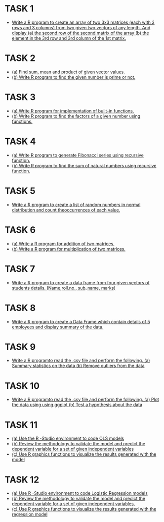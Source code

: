 # TASK 1
- [Write a R program to create an array of two 3x3 matrices (each with 3 rows and 3 columns)
from two given two vectors of any length. And display
(a) the second row of the second matrix of the array
(b) the element in the 3rd row and 3rd column of the 1st matrix.]()
# TASK 2
- [(a) Find sum, mean and product of given vector values.]()
- [(b) Write R program to find the given number is prime or not.]()
# TASK 3
- [(a) Write R program for implementation of built-in functions.]()
- [(b) Write R program to find the factors of a given number using functions.]()
# TASK 4
- [(a) Write R program to generate Fibonacci series using recursive function.]()
- [(b) Write R program to find the sum of natural numbers using recursive function.]()
# TASK 5
- [Write a R program to create a list of random numbers in normal distribution and count theoccurrences of each value.]()
# TASK 6
- [(a) Write a R program for addition of two matrices.]()
- [(b) Write a R program for multiplication of two matrices.]()
# TASK 7
- [Write a R program to create a data frame from four given vectors of students details. (Name,roll.no., sub_name, marks)]()
# TASK 8
- [Write a R program to create a Data Frame which contain details of 5 employees and display summary of the data.]()
# TASK 9
- [Write a R programto read the .csv file and perform the following.
(a) Summary statistics on the data (b) Remove outliers from the data]() 
# TASK 10
- [Write a R programto read the .csv file and perform the following.
(a) Plot the data using using ggplot (b) Test a hypothesis about the data]()
# TASK 11
- [(a) Use the R -Studio environment to code OLS models]()
- [(b) Review the methodology to validate the model and predict the dependent variable for a set of given independent variables]()
- [(c) Use R graphics functions to visualize the results generated with the model]()
# TASK 12
- [(a) Use R -Studio environment to code Logistic Regression models]()
- [(b) Review the methodology to validate the model and predict the dependent variable for a set of given independent variables.]()
- [(c) Use R graphics functions to visualize the results generated with the regression model]()

